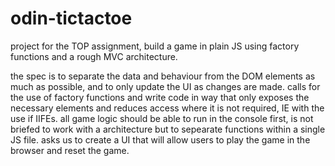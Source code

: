 # odin-tictactoe

project for the TOP assignment, build a game in plain JS using factory functions and a rough MVC architecture.

the spec is to separate the data and behaviour from the DOM elements as much as possible, and to only update the UI as changes are made.
calls for the use of factory functions and write code in way that only exposes the necessary elements and reduces access where it is not required, IE with the use if IIFEs.
all game logic should be able to run in the console first, is not briefed to work with a architecture but to sepearate functions within a single JS file.
asks us to create a UI that will allow users to play the game in the browser and reset the game.
